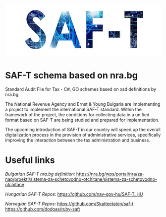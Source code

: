 ![alt text](https://github.com/g-vvv/SAF-T/blob/main/saft.png?raw=true)

# SAF-T schema based on nra.bg
Standard Audit File for Tax - C#, GO schemes based on xsd definitions by nra.bg

The National Revenue Agency and Ernst & Young Bulgaria are implementing a project to implement the international SAF-T standard. Within the framework of the project, the conditions for collecting data in a unified format based on SAF-T are being studied and prepared for implementation.

The upcoming introduction of SAF-T in our country will speed up the overall digitalization process in the provision of administrative services, specifically improving the interaction between the tax administration and business.

# Useful links

*Bulgarian SAF-T nra.bg definition:*
https://nra.bg/wps/portal/nra/za-nap/proekti/sistema-za-schetovodno-otchitane/sistema-za-schetovodno-otchitane

*Hungarian SAF-T Repos:*
https://github.com/nav-gov-hu/SAF-T_HU

*Norvegian SAF-T Repos:*
https://github.com/Skatteetaten/saf-t
https://github.com/dodoas/ruby-saft

